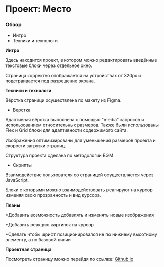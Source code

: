# Проект: Место

### Обзор

* Интро
* Техники и технологи

**Интро**

Здесь находится проект, в котором можно редактировать введённые текстовые блоки через отдельное окно.

Страница корректно отображается на устройствах от 320px и подстраивается под разрешение экрана.

**Техники и технологи**

Вёрстка страници осуществлена по макету из Figma.

* Верстка

Адаптивная вёрстка выполнена с помощью "media" запросов и использованием относительных размеров.
Также были использованы Flex и Grid блоки для адаптивности содержимого сайта.

Изображения оптимизированы для уменьшения размеров проекта и скорости загрузки страниц.

Структура проекта сделана по методологии БЭМ.

* Скрипты

Взаимодействие пользователя со страницей осуществляется через JavaScript.

Блоки с которыми можно взаимодействовать реагируют на курсор изменяя свою прозрачность и вид курсора.

**Планы**

*Добавить возможность добавлять и изменять новые изображения 

*Добавить реакцию картинок на курсор

*Сделать чтобы шрифт позиционировался не по нижнему высотному элементу, а по базовой линии


**Проектная страница**

Посмотреть страницу можно перейдя по ссылке: [Github.io](https://ikrad-e.github.io/mesto/)
